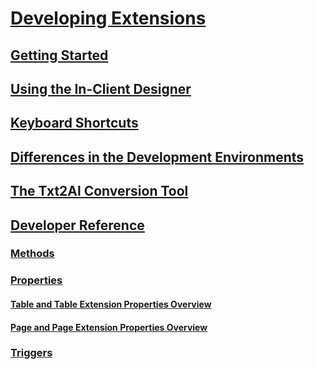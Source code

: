 # [Developing Extensions](devenv-dev-overview.md)
## [Getting Started](devenv-get-started.md)
## [Using the In-Client Designer](devenv-inclient-designer.md)
## [Keyboard Shortcuts](devenv-keyboard-shortcuts.md)
## [Differences in the Development Environments](devenv-differences.md)
## [The Txt2Al Conversion Tool](devenv-txt2al-tool.md)
## [Developer Reference](devenv-reference-overview.md)
### [Methods](methods/devenv-al-methods.md)
#### 
### [Properties](devenv-properties.md)
#### [Table and Table Extension Properties Overview](devenv-table-properties.md)
#### [Page and Page Extension Properties Overview](devenv-page-property-overview.md)
### [Triggers](triggers/devenv-triggers.md)